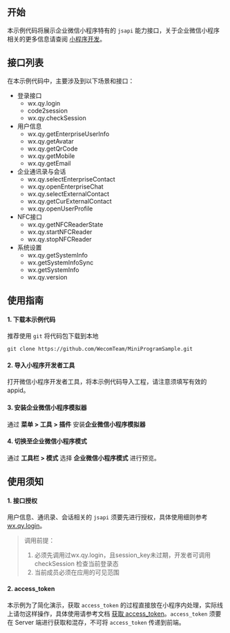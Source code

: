 ## 开始

本示例代码将展示企业微信小程序特有的 `jsapi` 能力接口，关于企业微信小程序相关的更多信息请查阅 [小程序开发](https://work.weixin.qq.com/api/doc/90000/90136/92455)。

## 接口列表

在本示例代码中，主要涉及到以下场景和接口：

* 登录接口
    - wx.qy.login
    - code2session
    - wx.qy.checkSession
* 用户信息
    - wx.qy.getEnterpriseUserInfo
    - wx.qy.getAvatar
    - wx.qy.getQrCode
    - wx.qy.getMobile
    - wx.qy.getEmail
* 企业通讯录与会话
    - wx.qy.selectEnterpriseContact
    - wx.qy.openEnterpriseChat
    - wx.qy.selectExternalContact
    - wx.qy.getCurExternalContact
    - wx.qy.openUserProfile
* NFC接口
    - wx.qy.getNFCReaderState
    - wx.qy.startNFCReader
    - wx.qy.stopNFCReader
* 系统设置
    - wx.qy.getSystemInfo
    - wx.getSystemInfoSync
    - wx.getSystemInfo
    - wx.qy.version    

## 使用指南

#### 1. 下载本示例代码

推荐使用 `git` 将代码包下载到本地 
``` dash
git clone https://github.com/WecomTeam/MiniProgramSample.git
```

#### 2. 导入小程序开发者工具

打开微信小程序开发者工具，将本示例代码导入工程，请注意须填写有效的 appid。

#### 3. 安装企业微信小程序模拟器

通过 **菜单 > 工具 > 插件** 安装**企业微信小程序模拟器**


#### 4. 切换至企业微信小程序模式

通过 **工具栏 > 模式** 选择 **企业微信小程序模式** 进行预览。



## 使用须知

#### 1. 接口授权

用户信息、通讯录、会话相关的 `jsapi` 须要先进行授权，具体使用细则参考[wx.qy.login](https://work.weixin.qq.com/api/doc/90000/90136/91506)。

> 调用前提：
>
> 1. 必须先调用过wx.qy.login，且session_key未过期，开发者可调用checkSession 检查当前登录态
> 2. 当前成员必须在应用的可见范围

#### 2. access_token

本示例为了简化演示，获取 `access_token` 的过程直接放在小程序内处理，实际线上请勿这样操作，具体使用请参考文档 [获取 access_token](https://work.weixin.qq.com/api/doc/90000/90135/91039)。`access_token` 须要在 Server 端进行获取和混存，不可将 `access_token` 传递到前端。